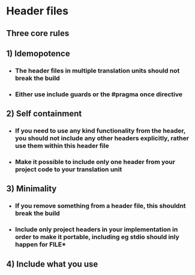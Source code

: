 # Header files

## __Three core rules__

## 1) __Idemopotence__

* ### The header files in multiple translation units should not break the build

* ### Either use __include guards__ or the __#pragma once__ directive

## 2) __Self containment__

* ### If you need to use any kind functionality from the header, __you should not include any other headers explicitly, rather use them within this header file__

* ### Make it possible to include __only one header from your project code to your translation unit__

## 3)  __Minimality__

* ### If you remove something from a header file, __this shouldnt break the build__

* ### Include only project headers in your implementation in order to make it portable, including eg __stdio should inly happen for FILE*__

## 4) __Include what you use__